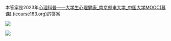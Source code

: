 本答案是2023年[心理科普——大学生心理健康_南京邮电大学_中国大学MOOC(慕课) (icourse163.org)](https://www.icourse163.org/course/NJUPT-1206359807)的答案

![](https://s1.vika.cn/space/2023/05/20/1716acf93ced4d21b7211c6e2f25ee97)

![](https://s1.vika.cn/space/2023/05/20/a1ff2d509e8f4d65aed83208ecd6cc4c)